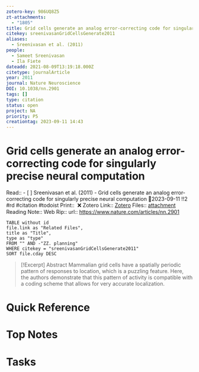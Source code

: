 ```yaml
---
zotero-key: 986UQ8Z5
zt-attachments:
  - "1805"
title: Grid cells generate an analog error-correcting code for singularly precise neural computation
citekey: sreenivasanGridCellsGenerate2011
aliases:
  - Sreenivasan et al. (2011)
people:
  - Sameet Sreenivasan
  - Ila Fiete
dateadd: 2021-08-09T13:19:18.000Z
citetype: journalArticle
year: 2011
journal: Nature Neuroscience
DOI: 10.1038/nn.2901
tags: []
type: citation
status: open
project: NA
priority: P5
creationtag: 2023-09-11 14:43
---
```

# Grid cells generate an analog error-correcting code for singularly precise neural computation
Read:: - [ ] Sreenivasan et al. (2011) - Grid cells generate an analog error-correcting code for singularly precise neural computation 🛫2023-09-11 !!2 #rd #citation #todoist
Print::  ❌
Zotero Link:: [Zotero](zotero://select/library/items/986UQ8Z5) 
Files:: [attachment](<file:///C:/Users/Max/Insync/m@tarlton.info/Google%20Drive/Zotero/storage/Sreenivasan_Fiete_2011_Grid%20cells%20generate%20an%20analog%20error-correcting%20code%20for%20singularly%20precise.pdf>)
Reading Note::
Web Rip::
url:: https://www.nature.com/articles/nn.2901

```dataview
TABLE without id
file.link as "Related Files",
title as "Title",
type as "type"
FROM "" AND -"ZZ. planning"
WHERE citekey = "sreenivasanGridCellsGenerate2011" 
SORT file.cday DESC
```

> [!Excerpt] Abstract
> Mammalian grid cells have a spatially periodic pattern of responses to location, which is a puzzling feature. Here, the authors demonstrate that this pattern of activity is compatible with a coding scheme that allows for very accurate localization.

# Quick Reference

# Top Notes

# Tasks
























